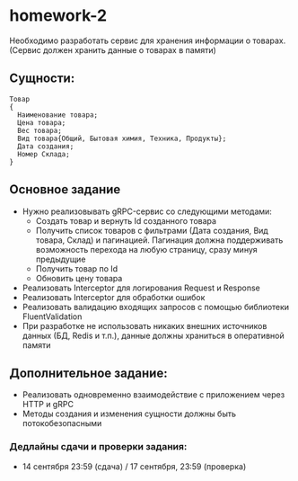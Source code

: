 # homework-2

Необходимо разработать сервис для хранения информации о товарах.
(Сервис должен хранить данные о товарах в памяти)

## Сущности:

```
Товар
{
  Наименование товара;
  Цена товара;
  Вес товара;
  Вид товара{Общий, Бытовая химия, Техника, Продукты};
  Дата создания;
  Номер Склада;
}
```

## Основное задание

* Нужно реализовывать gRPC-сервис со следующими методами:
    * Создать товар и вернуть Id созданного товара
    * Получить список товаров с фильтрами (Дата создания, Вид товара, Склад) и пагинацией. Пагинация должна поддерживать возможность перехода на любую страницу, сразу минуя предыдущие
    * Получить товар по Id
    * Обновить цену товара
* Реализовать Interceptor для логирования Request и Response
* Реализовать Interceptor для обработки ошибок
* Реализовать валидацию входящих запросов с помощью библиотеки FluentValidation
* При разработке не использовать никаких внешних источников данных (БД, Redis и т.п.), данные должны храниться в оперативной памяти

## Дополнительное задание:

- Реализовать одновременно взаимодействие с приложением через HTTP и gRPC
- Методы создания и изменения сущности должны быть потокобезопасными

### Дедлайны сдачи и проверки задания:
- 14 сентября 23:59 (сдача) / 17 сентября, 23:59 (проверка)
